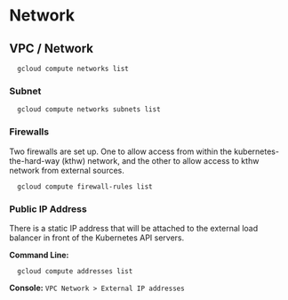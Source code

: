 # Network

## VPC / Network

```
  gcloud compute networks list
```

### Subnet

```
  gcloud compute networks subnets list
```

### Firewalls

Two firewalls are set up. One to allow access from within the kubernetes-the-hard-way (kthw) network, and the other to allow access to kthw network from external sources.

```
  gcloud compute firewall-rules list
```

### Public IP Address

There is a static IP address that will be attached to the external load balancer in front of the Kubernetes API servers.

**Command Line:**
```
  gcloud compute addresses list
```

**Console:** `VPC Network > External IP addresses`

